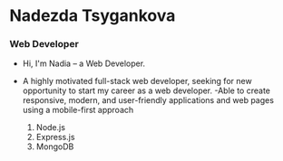 # Nadezda Tsygankova

### Web Developer

- Hi, I'm Nadia – a Web Developer.

* A highly motivated full-stack web developer,
  seeking for new opportunity to start my career as a web developer.
  -Able to create responsive, modern, and user-friendly applications
  and web pages
  using a mobile-first approach

  1. Node.js
  2. Express.js
  3. MongoDB
